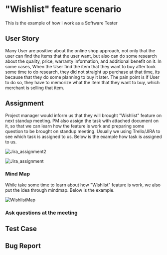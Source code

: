 # "Wishlist" feature scenario
This is the example of how i work as a Software Tester

## User Story
Many User are positive about the online shop approach, not only that the user can find the items that the user want, but also can do some research about the quality, price, warranty information, and additional benefit on it. In some cases, When the User find the item that they want to buy after took some time to do research, they did not straight up purchase at that time, its because that they do some planning to buy it later. The pain point is if User to do so, they have to memorize what the item that they want to buy, which merchant is selling that item.

## Assignment
Project manager would inform us that they will brought "Wishlist" feature on next standup meeting. PM also assign the task with attached document on it, so that we can learn how the feature is work and preparing some question to be brought on standup meeting. Usually we using Trello/JIRA to see which task is assigned to us. Below is the example how task is assigned to us.

![Jira_assignment2](https://github.com/dementozzz/Wishlist_Feature_Manual_Testing/assets/20464988/5629a576-7370-493a-86db-f28e1de78752)

![Jira_assignment](https://github.com/dementozzz/Wishlist_Feature_Manual_Testing/assets/20464988/9006a96f-1bc1-488e-816d-9480fd637f60)

### Mind Map
While take some time to learn about how "Wishlist" feature is work, we also put the idea through mindmap. Below is the example. 

![WishlistMap](https://github.com/dementozzz/Wishlist_Feature_Manual_Testing/assets/20464988/6667c147-7280-431e-9835-e4150ba11fc3)

### Ask questions at the meeting


## Test Case

## Bug Report
